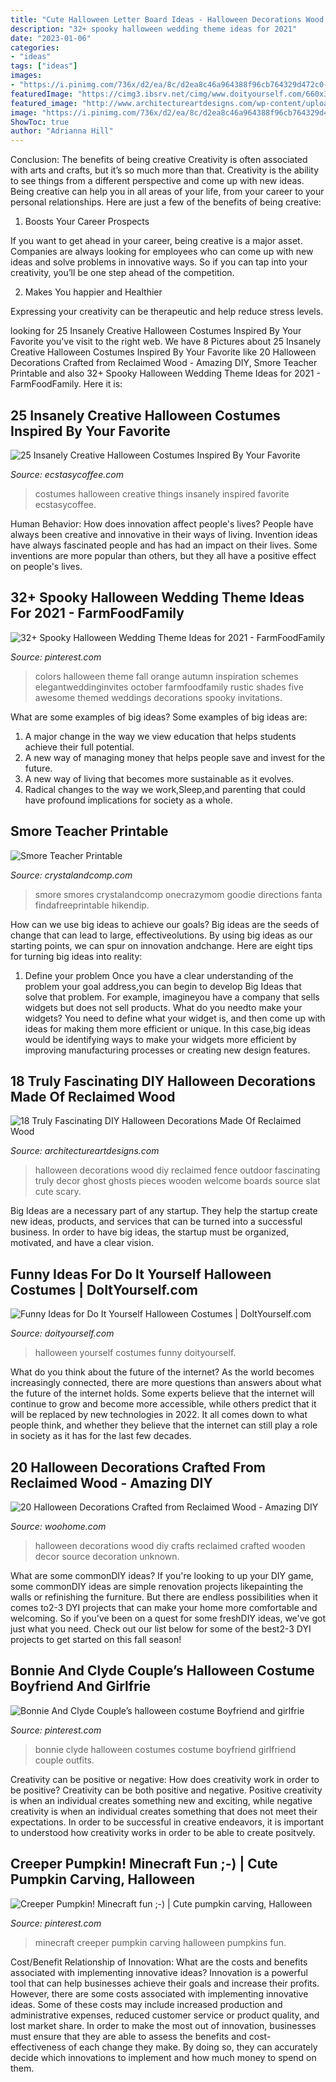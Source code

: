 ```yaml
---
title: "Cute Halloween Letter Board Ideas - Halloween Decorations Wood Diy Reclaimed Fence Outdoor Fascinating Truly Decor Ghost Ghosts Pieces Wooden Welcome Boards Source Slat Cute Scary"
description: "32+ spooky halloween wedding theme ideas for 2021"
date: "2023-01-06"
categories:
- "ideas"
tags: ["ideas"]
images:
- "https://i.pinimg.com/736x/d2/ea/8c/d2ea8c46a964388f96cb764329d472c0--creeper-minecraft.jpg"
featuredImage: "https://cimg3.ibsrv.net/cimg/www.doityourself.com/660x300_100/587/Halloween-587.jpg"
featured_image: "http://www.architectureartdesigns.com/wp-content/uploads/2016/09/9-8.jpg"
image: "https://i.pinimg.com/736x/d2/ea/8c/d2ea8c46a964388f96cb764329d472c0--creeper-minecraft.jpg"
ShowToc: true
author: "Adrianna Hill"
---
```



Conclusion: The benefits of being creative
Creativity is often associated with arts and crafts, but it’s so much more than that. Creativity is the ability to see things from a different perspective and come up with new ideas. Being creative can help you in all areas of your life, from your career to your personal relationships.
Here are just a few of the benefits of being creative:

1. Boosts Your Career Prospects

If you want to get ahead in your career, being creative is a major asset. Companies are always looking for employees who can come up with new ideas and solve problems in innovative ways. So if you can tap into your creativity, you’ll be one step ahead of the competition.

2. Makes You happier and Healthier

Expressing your creativity can be therapeutic and help reduce stress levels.

	

		
looking for 25 Insanely Creative Halloween Costumes Inspired By Your Favorite you've visit to the right web. We have 8 Pictures about 25 Insanely Creative Halloween Costumes Inspired By Your Favorite like 20 Halloween Decorations Crafted from Reclaimed Wood - Amazing DIY, Smore Teacher Printable and also 32+ Spooky Halloween Wedding Theme Ideas for 2021 - FarmFoodFamily. Here it is:
		
    
## 25 Insanely Creative Halloween Costumes Inspired By Your Favorite

<img loading=lazy src="http://i1.wp.com/www.ecstasycoffee.com/wp-content/uploads/2016/09/Girls-Halloween-Costumes-17.jpg?resize=713%2C950" onerror="this.onerror=null;this.src='https://tse2.mm.bing.net/th?id=OIP.rFS4eeTuPIM9TAwpX1T1pQHaJ3&amp;pid=15.1';" alt="25 Insanely Creative Halloween Costumes Inspired By Your Favorite">

_Source: ecstasycoffee.com_

>costumes halloween creative things insanely inspired favorite ecstasycoffee. 

	

Human Behavior: How does innovation affect people's lives?
People have always been creative and innovative in their ways of living. Invention ideas have always fascinated people and has had an impact on their lives. Some inventions are more popular than others, but they all have a positive effect on people's lives.

    
## 32+ Spooky Halloween Wedding Theme Ideas For 2021 - FarmFoodFamily

<img loading=lazy src="https://i.pinimg.com/736x/13/d7/c7/13d7c71604318b4c809b3390cbda99a9.jpg" onerror="this.onerror=null;this.src='https://tse4.mm.bing.net/th?id=OIP.7LP_wEyKM1rMriDpQifqOAHaRE&amp;pid=15.1';" alt="32+ Spooky Halloween Wedding Theme Ideas for 2021 - FarmFoodFamily">

_Source: pinterest.com_

>colors halloween theme fall orange autumn inspiration schemes elegantweddinginvites october farmfoodfamily rustic shades five awesome themed weddings decorations spooky invitations. 

	

What are some examples of big ideas?
Some examples of big ideas are: 
1. A major change in the way we view education that helps students achieve their full potential. 
2. A new way of managing money that helps people save and invest for the future. 
3. A new way of living that becomes more sustainable as it evolves. 
4. Radical changes to the way we work,Sleep,and parenting that could have profound implications for society as a whole.

    
## Smore Teacher Printable

<img loading=lazy src="https://crystalandcomp.com/wp-content/uploads/2011/05/smore-printable-for-your-teacher.jpg" onerror="this.onerror=null;this.src='https://tse4.mm.bing.net/th?id=OIP.xJswVHwpeJ2urzapXUni_wHaLH&amp;pid=15.1';" alt="Smore Teacher Printable">

_Source: crystalandcomp.com_

>smore smores crystalandcomp onecrazymom goodie directions fanta findafreeprintable hikendip. 

	

How can we use big ideas to achieve our goals?
Big ideas are the seeds of change that can lead to large, effectiveolutions. By using big ideas as our starting points, we can spur on innovation andchange. Here are eight tips for turning big ideas into reality:
1. Define your problem
Once you have a clear understanding of the problem your goal address,you can begin to develop Big Ideas that solve that problem. For example, imagineyou have a company that sells widgets but does not sell products. What do you needto make your widgets? You need to define what your widget is, and then come up with ideas for making them more efficient or unique. In this case,big ideas would be identifying ways to make your widgets more efficient by improving manufacturing processes or creating new design features.


    
## 18 Truly Fascinating DIY Halloween Decorations Made Of Reclaimed Wood

<img loading=lazy src="http://www.architectureartdesigns.com/wp-content/uploads/2016/09/9-8.jpg" onerror="this.onerror=null;this.src='https://tse4.mm.bing.net/th?id=OIP.MkHW-hO0ZQ2iNMTEMF1dVwHaNI&amp;pid=15.1';" alt="18 Truly Fascinating DIY Halloween Decorations Made Of Reclaimed Wood">

_Source: architectureartdesigns.com_

>halloween decorations wood diy reclaimed fence outdoor fascinating truly decor ghost ghosts pieces wooden welcome boards source slat cute scary. 

	

Big Ideas are a necessary part of any startup. They help the startup create new ideas, products, and services that can be turned into a successful business. In order to have big ideas, the startup must be organized, motivated, and have a clear vision.

    
## Funny Ideas For Do It Yourself Halloween Costumes | DoItYourself.com

<img loading=lazy src="https://cimg3.ibsrv.net/cimg/www.doityourself.com/660x300_100/587/Halloween-587.jpg" onerror="this.onerror=null;this.src='https://tse3.mm.bing.net/th?id=OIP.EghXJwLPz9_p-nYe8eOqQgAAAA&amp;pid=15.1';" alt="Funny Ideas for Do It Yourself Halloween Costumes | DoItYourself.com">

_Source: doityourself.com_

>halloween yourself costumes funny doityourself. 

	

What do you think about the future of the internet?
As the world becomes increasingly connected, there are more questions than answers about what the future of the internet holds. Some experts believe that the internet will continue to grow and become more accessible, while others predict that it will be replaced by new technologies in 2022. It all comes down to what people think, and whether they believe that the internet can still play a role in society as it has for the last few decades.

    
## 20 Halloween Decorations Crafted From Reclaimed Wood - Amazing DIY

<img loading=lazy src="http://www.woohome.com/wp-content/uploads/2016/08/halloween-decorations-made-out-of-recycled-wood-8.jpg" onerror="this.onerror=null;this.src='https://tse2.mm.bing.net/th?id=OIP.mBqf2AK__ylviS7VQT-EYwHaNK&amp;pid=15.1';" alt="20 Halloween Decorations Crafted from Reclaimed Wood - Amazing DIY">

_Source: woohome.com_

>halloween decorations wood diy crafts reclaimed crafted wooden decor source decoration unknown. 

	

What are some commonDIY ideas?
If you're looking to up your DIY game, some commonDIY ideas are simple renovation projects likepainting the walls or refinishing the furniture. But there are endless possibilities when it comes to2-3 DYI projects that can make your home more comfortable and welcoming. So if you've been on a quest for some freshDIY ideas, we've got just what you need. Check out our list below for some of the best2-3 DYI projects to get started on this fall season!

    
## Bonnie And Clyde Couple’s Halloween Costume Boyfriend And Girlfrie

<img loading=lazy src="https://i.pinimg.com/736x/5c/c3/81/5cc3810bccfe355b74139c7c6ba1cd3b.jpg" onerror="this.onerror=null;this.src='https://tse4.mm.bing.net/th?id=OIP.VGeVwokQISjtjk4ZmwB7VQHaJ3&amp;pid=15.1';" alt="Bonnie And Clyde Couple’s halloween costume Boyfriend and girlfrie">

_Source: pinterest.com_

>bonnie clyde halloween costumes costume boyfriend girlfriend couple outfits. 

	

Creativity can be positive or negative: How does creativity work in order to be positive?
Creativity can be both positive and negative. Positive creativity is when an individual creates something new and exciting, while negative creativity is when an individual creates something that does not meet their expectations. In order to be successful in creative endeavors, it is important to understood how creativity works in order to be able to create positvely.

    
## Creeper Pumpkin! Minecraft Fun ;-) | Cute Pumpkin Carving, Halloween

<img loading=lazy src="https://i.pinimg.com/736x/d2/ea/8c/d2ea8c46a964388f96cb764329d472c0--creeper-minecraft.jpg" onerror="this.onerror=null;this.src='https://tse4.mm.bing.net/th?id=OIP.0OkG1Opx3I41kUuAMGc6YQHaJ3&amp;pid=15.1';" alt="Creeper Pumpkin! Minecraft fun ;-) | Cute pumpkin carving, Halloween">

_Source: pinterest.com_

>minecraft creeper pumpkin carving halloween pumpkins fun. 

	

Cost/Benefit Relationship of Innovation: What are the costs and benefits associated with implementing innovative ideas?
Innovation is a powerful tool that can help businesses achieve their goals and increase their profits. However, there are some costs associated with implementing innovative ideas. Some of these costs may include increased production and administrative expenses, reduced customer service or product quality, and lost market share. In order to make the most out of innovation, businesses must ensure that they are able to assess the benefits and cost-effectiveness of each change they make. By doing so, they can accurately decide which innovations to implement and how much money to spend on them.

